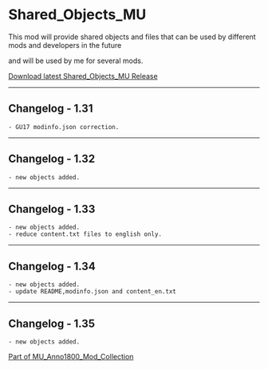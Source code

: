 # Shared_Objects_MU

This mod will provide shared objects and files that can be used by different mods and developers in the future 

and will be used by me for several mods.


[Download latest Shared_Objects_MU Release](https://github.com/muggenstuermer/MU_Anno1800_Mod_Collection/releases/latest)

---------------------------
Changelog - 1.31
---------------------------
	- GU17 modinfo.json correction.
	
---------------------------
Changelog - 1.32
---------------------------
	- new objects added.
	
---------------------------
Changelog - 1.33
---------------------------
	- new objects added.
	- reduce content.txt files to english only.
	
---------------------------
Changelog - 1.34
---------------------------

	- new objects added.
	- update README,modinfo.json and content_en.txt
	
---------------------------
Changelog - 1.35
---------------------------

	- new objects added.
	
	
	
[Part of MU_Anno1800_Mod_Collection](https://github.com/muggenstuermer/MU_Anno1800_Mod_Collection)